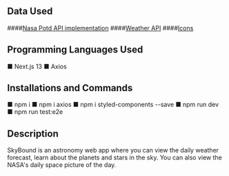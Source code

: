 ## Data Used
####[Nasa Potd API implementation](https://github.com/OpenGenus/nasa-api/tree/master/src)
####[Weather API](https://openweathermap.org/current)
####[Icons](https://www.flaticon.com/)

## Programming Languages Used
■ Next.js 13
■ Axios

## Installations and Commands
■ npm i
■ npm i axios
■ npm i styled-components --save
■ npm run dev
■ npm run test:e2e

## Description
SkyBound is an astronomy web app where you can view the daily weather forecast, learn about the planets and stars in the sky. You can also view the NASA's daily space picture of the day.

